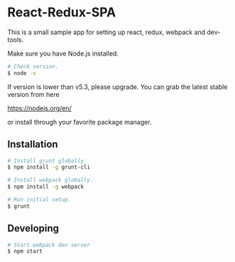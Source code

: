 # React-Redux-SPA

This is a small sample app for setting up react, redux, webpack and dev-tools.

Make sure you have Node.js installed.

```sh
# Check version.
$ node -v
```

If version is lower than v5.3, please upgrade. You can grab the latest stable version from here

https://nodejs.org/en/

or install through your favorite package manager.

## Installation

```sh
# Install grunt globally.
$ npm install -g grunt-cli

# Install webpack globally.
$ npm install -g webpack

# Run initial setup.
$ grunt
```

## Developing

```sh
# Start webpack dev server
$ npm start
```


